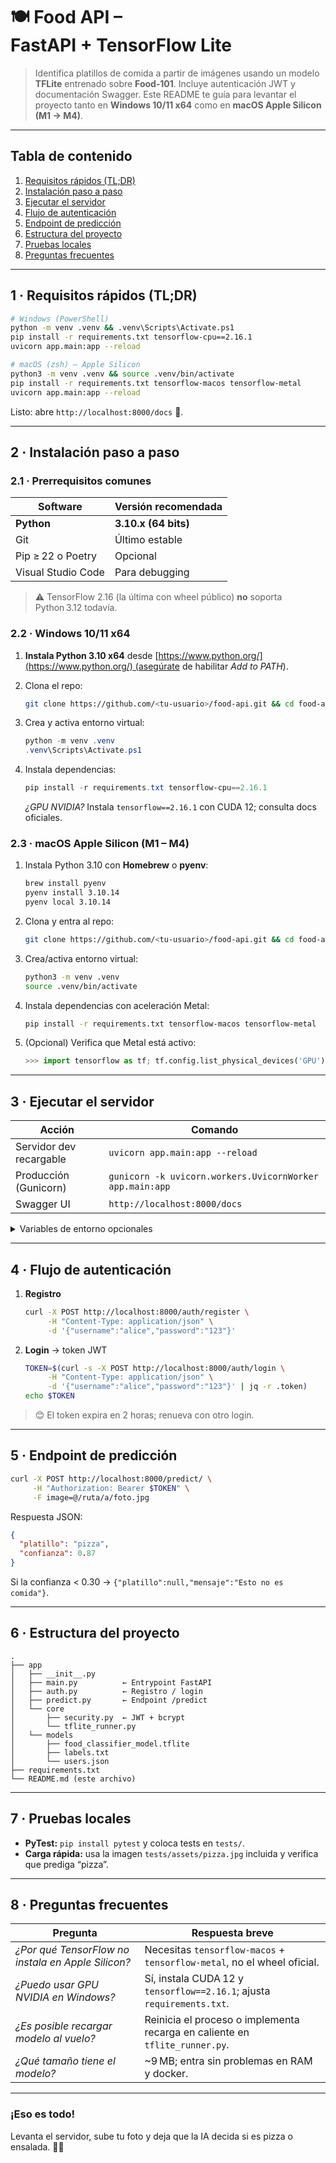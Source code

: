 
# 🍽️ Food API – FastAPI + TensorFlow Lite

> Identifica platillos de comida a partir de imágenes usando un modelo **TFLite** entrenado sobre **Food‑101**. Incluye autenticación JWT y documentación Swagger. Este README te guía para levantar el proyecto tanto en **Windows 10/11 x64** como en **macOS Apple Silicon (M1 → M4)**.

---

## Tabla de contenido

1. [Requisitos rápidos (TL;DR)](#tldr)
2. [Instalación paso a paso](#instalacion)
3. [Ejecutar el servidor](#ejecucion)
4. [Flujo de autenticación](#auth-flow)
5. [Endpoint de predicción](#predict-flow)
6. [Estructura del proyecto](#estructura)
7. [Pruebas locales](#pruebas)
8. [Preguntas frecuentes](#faq)

---

## <a name="tldr">1 · Requisitos rápidos (TL;DR)</a>

```bash
# Windows (PowerShell)
python -m venv .venv && .venv\Scripts\Activate.ps1
pip install -r requirements.txt tensorflow-cpu==2.16.1
uvicorn app.main:app --reload

# macOS (zsh) – Apple Silicon
python3 -m venv .venv && source .venv/bin/activate
pip install -r requirements.txt tensorflow-macos tensorflow-metal
uvicorn app.main:app --reload
```

Listo: abre `http://localhost:8000/docs` 🚀.

---

## <a name="instalacion">2 · Instalación paso a paso</a>

### 2.1 · Prerrequisitos comunes

| Software           | Versión recomendada  |
| ------------------ | -------------------- |
| **Python**         | **3.10.x (64 bits)** |
| Git                | Último estable       |
| Pip ≥ 22 o Poetry  | Opcional             |
| Visual Studio Code | Para debugging       |

> ⚠️ TensorFlow 2.16 (la última con wheel público) **no** soporta Python 3.12 todavía.

### 2.2 · Windows 10/11 x64

1. **Instala Python 3.10 x64** desde [https://www.python.org/](https://www.python.org/) (asegúrate de habilitar *Add to PATH*).
2. Clona el repo:

   ```bash
   git clone https://github.com/<tu‑usuario>/food-api.git && cd food-api
   ```
3. Crea y activa entorno virtual:

   ```powershell
   python -m venv .venv
   .venv\Scripts\Activate.ps1
   ```
4. Instala dependencias:

   ```powershell
   pip install -r requirements.txt tensorflow-cpu==2.16.1
   ```

   *¿GPU NVIDIA?* Instala `tensorflow==2.16.1` con CUDA 12; consulta docs oficiales.

### 2.3 · macOS Apple Silicon (M1 – M4)

1. Instala Python 3.10 con **Homebrew** o **pyenv**:

   ```zsh
   brew install pyenv
   pyenv install 3.10.14
   pyenv local 3.10.14
   ```
2. Clona y entra al repo:

   ```zsh
   git clone https://github.com/<tu‑usuario>/food-api.git && cd food-api
   ```
3. Crea/activa entorno virtual:

   ```zsh
   python3 -m venv .venv
   source .venv/bin/activate
   ```
4. Instala dependencias con aceleración Metal:

   ```zsh
   pip install -r requirements.txt tensorflow-macos tensorflow-metal
   ```
5. (Opcional) Verifica que Metal está activo:

   ```python
   >>> import tensorflow as tf; tf.config.list_physical_devices('GPU')
   ```

---

## <a name="ejecucion">3 · Ejecutar el servidor</a>

| Acción                  | Comando                                                  |
| ----------------------- | -------------------------------------------------------- |
| Servidor dev recargable | `uvicorn app.main:app --reload`                          |
| Producción (Gunicorn)   | `gunicorn -k uvicorn.workers.UvicornWorker app.main:app` |
| Swagger UI              | `http://localhost:8000/docs`                             |

<details>
<summary>Variables de entorno opcionales</summary>

| Variable     | Default        | Descripción                  |
| ------------ | -------------- | ---------------------------- |
| `SECRET_KEY` | "supersecreto" | Clave JWT (cámbiala en prod) |
| `PORT`       | 8000           | Puerto de salida             |

</details>

---

## <a name="auth-flow">4 · Flujo de autenticación</a>

1. **Registro**

   ```bash
   curl -X POST http://localhost:8000/auth/register \
        -H "Content-Type: application/json" \
        -d '{"username":"alice","password":"123"}'
   ```
2. **Login** → token JWT

   ```bash
   TOKEN=$(curl -s -X POST http://localhost:8000/auth/login \
        -H "Content-Type: application/json" \
        -d '{"username":"alice","password":"123"}' | jq -r .token)
   echo $TOKEN
   ```

> 😊 El token expira en 2 horas; renueva con otro login.

---

## <a name="predict-flow">5 · Endpoint de predicción</a>

```bash
curl -X POST http://localhost:8000/predict/ \
     -H "Authorization: Bearer $TOKEN" \
     -F image=@/ruta/a/foto.jpg
```

Respuesta JSON:

```json
{
  "platillo": "pizza",
  "confianza": 0.87
}
```

Si la confianza < 0.30 → `{"platillo":null,"mensaje":"Esto no es comida"}`.

---

## <a name="estructura">6 · Estructura del proyecto</a>

```
.
├── app
│   ├── __init__.py
│   ├── main.py          ← Entrypoint FastAPI
│   ├── auth.py          ← Registro / login
│   ├── predict.py       ← Endpoint /predict
│   └── core
│       ├── security.py  ← JWT + bcrypt
│       └── tflite_runner.py
│   └── models
│       ├── food_classifier_model.tflite
│       ├── labels.txt
│       └── users.json
├── requirements.txt
└── README.md (este archivo)
```

---

## <a name="pruebas">7 · Pruebas locales</a>

* **PyTest:** `pip install pytest` y coloca tests en `tests/`.
* **Carga rápida:** usa la imagen `tests/assets/pizza.jpg` incluida y verifica que prediga “pizza”.

---

## <a name="faq">8 · Preguntas frecuentes</a>

| Pregunta                                           | Respuesta breve                                                             |
| -------------------------------------------------- | --------------------------------------------------------------------------- |
| *¿Por qué TensorFlow no instala en Apple Silicon?* | Necesitas `tensorflow‑macos` + `tensorflow‑metal`, no el wheel oficial.     |
| *¿Puedo usar GPU NVIDIA en Windows?*               | Sí, instala CUDA 12 y `tensorflow==2.16.1`; ajusta `requirements.txt`.      |
| *¿Es posible recargar modelo al vuelo?*            | Reinicia el proceso o implementa recarga en caliente en `tflite_runner.py`. |
| *¿Qué tamaño tiene el modelo?*                     | \~9 MB; entra sin problemas en RAM y docker.                                |

---

### ¡Eso es todo!

Levanta el servidor, sube tu foto y deja que la IA decida si es pizza o ensalada. 🍕🥗
